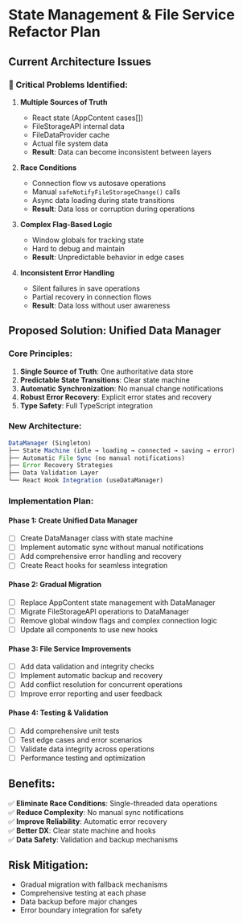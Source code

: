 # State Management & File Service Refactor Plan

## Current Architecture Issues

### 🚨 Critical Problems Identified:

1. **Multiple Sources of Truth**
   - React state (AppContent cases[])
   - FileStorageAPI internal data
   - FileDataProvider cache
   - Actual file system data
   - **Result**: Data can become inconsistent between layers

2. **Race Conditions**
   - Connection flow vs autosave operations
   - Manual `safeNotifyFileStorageChange()` calls
   - Async data loading during state transitions
   - **Result**: Data loss or corruption during operations

3. **Complex Flag-Based Logic**
   - Window globals for tracking state
   - Hard to debug and maintain
   - **Result**: Unpredictable behavior in edge cases

4. **Inconsistent Error Handling**
   - Silent failures in save operations
   - Partial recovery in connection flows
   - **Result**: Data loss without user awareness

## Proposed Solution: Unified Data Manager

### Core Principles:
1. **Single Source of Truth**: One authoritative data store
2. **Predictable State Transitions**: Clear state machine
3. **Automatic Synchronization**: No manual change notifications
4. **Robust Error Recovery**: Explicit error states and recovery
5. **Type Safety**: Full TypeScript integration

### New Architecture:

```typescript
DataManager (Singleton)
├── State Machine (idle → loading → connected → saving → error)
├── Automatic File Sync (no manual notifications)
├── Error Recovery Strategies
├── Data Validation Layer
└── React Hook Integration (useDataManager)
```

### Implementation Plan:

#### Phase 1: Create Unified Data Manager
- [ ] Create DataManager class with state machine
- [ ] Implement automatic sync without manual notifications
- [ ] Add comprehensive error handling and recovery
- [ ] Create React hooks for seamless integration

#### Phase 2: Gradual Migration
- [ ] Replace AppContent state management with DataManager
- [ ] Migrate FileStorageAPI operations to DataManager
- [ ] Remove global window flags and complex connection logic
- [ ] Update all components to use new hooks

#### Phase 3: File Service Improvements
- [ ] Add data validation and integrity checks
- [ ] Implement automatic backup and recovery
- [ ] Add conflict resolution for concurrent operations
- [ ] Improve error reporting and user feedback

#### Phase 4: Testing & Validation
- [ ] Add comprehensive unit tests
- [ ] Test edge cases and error scenarios
- [ ] Validate data integrity across operations
- [ ] Performance testing and optimization

## Benefits:

✅ **Eliminate Race Conditions**: Single-threaded data operations  
✅ **Reduce Complexity**: No manual sync notifications  
✅ **Improve Reliability**: Automatic error recovery  
✅ **Better DX**: Clear state machine and hooks  
✅ **Data Safety**: Validation and backup mechanisms  

## Risk Mitigation:

- Gradual migration with fallback mechanisms
- Comprehensive testing at each phase
- Data backup before major changes
- Error boundary integration for safety